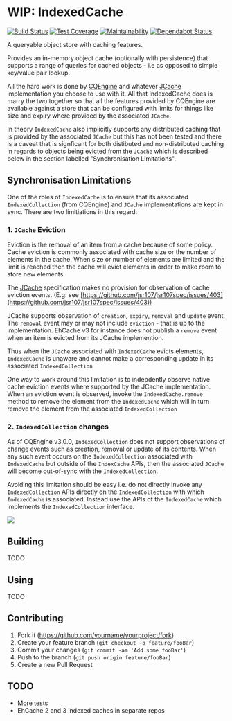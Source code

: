 # WIP: IndexedCache

[![Build Status](https://travis-ci.org/alkimiapps/IndexedCache.svg?branch=master)](https://travis-ci.org/alkimiapps/IndexedCache?branch=master) [![Test Coverage](https://img.shields.io/codecov/c/github/alkimiapps/IndexedCache/master.svg)](https://codecov.io/github/alkimiapps/IndexedCache?branch=master) [![Maintainability](https://api.codeclimate.com/v1/badges/a9d61dd5d3bf86e54c6d/maintainability)](https://codeclimate.com/github/alkimiapps/IndexedCache/maintainability) [![Dependabot Status](https://api.dependabot.com/badges/status?host=github&repo=alkimiapps/IndexedCache)](https://dependabot.com)

A queryable object store with caching features.

Provides an in-memory object cache (optionally with persistence) that supports a range of queries for cached objects - 
i.e as opposed to simple key/value pair lookup.

All the hard work is done by [CQEngine](https://github.com/npgall/cqengine]) and whatever [JCache](https://jcp.org/en/jsr/detail?id=107) implementation you choose to use with it. All that IndexedCache does is marry the two together so that all the features
provided by CQEngine are available against a store that can be configured with limits
for things like size and expiry where provided by the associated `JCache`. 

In theory `IndexedCache` also implicitly supports any distributed caching that is provided by the associated
`JCache` but this has not been tested and there is a caveat that is 
signficant for both distibuted and non-distributed caching in regards to objects being evicted from the
`JCache` which is described below in the section labelled "Synchronisation Limitations".

## Synchronisation Limitations

One of the roles of `IndexedCache` is to ensure that its associated `IndexedCollection` (from CQEngine)
and `JCache` implementations are kept in sync. There are two limitiations in this regard:

### 1. `JCache` Eviction

Eviction is the removal of an item from a cache because of some policy. Cache eviction is commonly
associated with cache size or the number of elements in the cache. When size or number of elements are limited and the 
limit is reached then the cache will evict elements in order to make room to store new elements.

The [JCache](https://jcp.org/en/jsr/detail?id=107) specification makes no provision for observation of cache 
eviction events. (E.g. see [https://github.com/jsr107/jsr107spec/issues/403](https://github.com/jsr107/jsr107spec/issues/403))

JCache supports observation of `creation`, `expiry`, `removal` and `update` event. The `removal` event
may or may not include `eviction` - that is up to the implementation. EhCache v3 for instance does not publish a
`remove` event when an item is evicted from its JCache implemention.

Thus when the `JCache` associated with `IndexedCache` evicts elements, `IndexedCache` is unaware and cannot make a 
corresponding update in its associated `IndexedCollection`

One way to work around this limitation is to indepdently observe native cache eviction events where
supported by the JCache implementation. When an eviction event is observed, invoke the `IndexedCache.remove` method
to remove the element from the `IndexedCache` which will in turn remove the element from the associated `IndexedCollection`

### 2. `IndexedCollection` changes

As of CQEngine v3.0.0, `IndexedCollection` does not support observations of change events such as creation, removal or
update of its contents. When any such event occurs on the `IndexedCollection` associated with `IndexedCache` 
but outside of the `IndexCache` APIs, then the associated `JCache` will become out-of-sync with the `IndexedCollection`.

Avoiding this limitation should be easy i.e. do not directly invoke any `IndexedCollection` APIs directly on the
`IndexedCollection` with which `IndexedCache` is associated. Instead use the APIs of the `IndexedCache` which implements
the `IndexedCollection` interface.



![](header.png)

## Building

TODO

## Using

TODO


## Contributing

1. Fork it (<https://github.com/yourname/yourproject/fork>)
2. Create your feature branch (`git checkout -b feature/fooBar`)
3. Commit your changes (`git commit -am 'Add some fooBar'`)
4. Push to the branch (`git push origin feature/fooBar`)
5. Create a new Pull Request

## TODO

* More tests
* EhCache 2 and 3 indexed caches in separate repos


